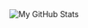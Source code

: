<img align="center" src="https://github-readme-stats.vercel.app/api?username=leny32&include_all_commits=true&count_private=true&show_icons=true&line_height=20&title_color=7A7ADB&icon_color=2234AE&text_color=D3D3D3&bg_color=0,000000,130F40" alt="My GitHub Stats">
